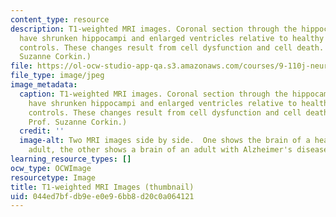 ```yaml
---
content_type: resource
description: T1-weighted MRI images. Coronal section through the hippocampus. AD patients
  have shrunken hippocampi and enlarged ventricles relative to healthy age-matched
  controls. These changes result from cell dysfunction and cell death. (Image by Prof.
  Suzanne Corkin.)
file: https://ol-ocw-studio-app-qa.s3.amazonaws.com/courses/9-110j-neurology-neuropsychology-and-neurobiology-of-aging-spring-2005/044ed7bfdb9ee0e96bb8d20c0a064121_9-110js05-th.jpg
file_type: image/jpeg
image_metadata:
  caption: T1-weighted MRI images. Coronal section through the hippocampus. AD patients
    have shrunken hippocampi and enlarged ventricles relative to healthy age-matched
    controls. These changes result from cell dysfunction and cell death. (Image by
    Prof. Suzanne Corkin.)
  credit: ''
  image-alt: Two MRI images side by side.  One shows the brain of a healthy older
    adult, the other shows a brain of an adult with Alzheimer's disease.
learning_resource_types: []
ocw_type: OCWImage
resourcetype: Image
title: T1-weighted MRI Images (thumbnail)
uid: 044ed7bf-db9e-e0e9-6bb8-d20c0a064121
---
```

